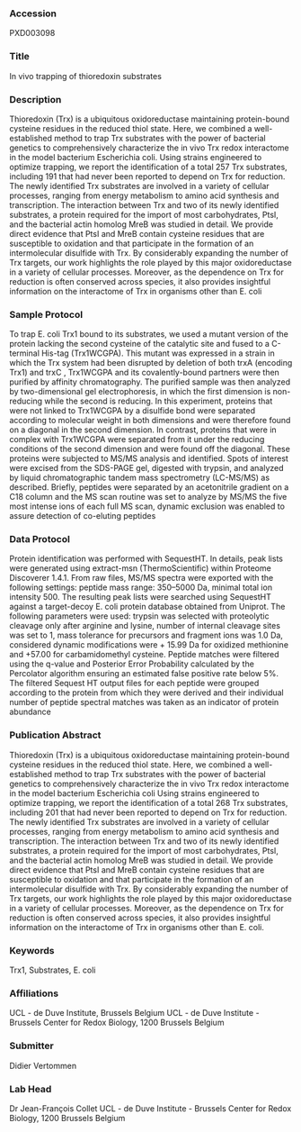 ### Accession
PXD003098

### Title
In vivo trapping of thioredoxin substrates

### Description
Thioredoxin (Trx) is a ubiquitous oxidoreductase maintaining protein-bound cysteine residues in the reduced thiol state. Here, we combined a well-established method to trap Trx substrates with the power of bacterial genetics to comprehensively characterize the in vivo Trx redox interactome in the model bacterium Escherichia coli. Using strains engineered to optimize trapping, we report the identification of a total 257 Trx substrates, including 191 that had never been reported to depend on Trx for reduction. The newly identified Trx substrates are involved in a variety of cellular processes, ranging from energy metabolism to amino acid synthesis and transcription. The interaction between Trx and two of its newly identified substrates, a protein required for the import of most carbohydrates, PtsI, and the bacterial actin homolog MreB was studied in detail. We provide direct evidence that PtsI and MreB contain cysteine residues that are susceptible to oxidation and that participate in the formation of an intermolecular disulfide with Trx. By considerably expanding the number of Trx targets, our work highlights the role played by this major oxidoreductase in a variety of cellular processes. Moreover, as the dependence on Trx for reduction is often conserved across species, it also provides insightful information on the interactome of Trx in organisms other than E. coli

### Sample Protocol
To trap E. coli Trx1 bound to its substrates, we used a mutant version of the protein lacking the second cysteine of the catalytic site and fused to a C-terminal His-tag (Trx1WCGPA). This mutant was expressed in a strain in which the Trx system had been disrupted by deletion of both trxA (encoding Trx1) and trxC , Trx1WCGPA and its covalently-bound partners were then purified by affinity chromatography. The purified sample was then analyzed by two-dimensional gel electrophoresis, in which the first dimension is non-reducing while the second is reducing. In this experiment, proteins that were not linked to Trx1WCGPA by a disulfide bond were separated according to molecular weight in both dimensions and were therefore found on a diagonal in the second dimension. In contrast, proteins that were in complex with Trx1WCGPA were separated from it under the reducing conditions of the second dimension and were found off the diagonal. These proteins were subjected to MS/MS analysis and identified. Spots of interest were excised from the SDS-PAGE gel, digested with trypsin, and analyzed by liquid chromatographic tandem mass spectrometry (LC-MS/MS) as described. Briefly, peptides were separated by an acetonitrile gradient on a C18 column and the MS scan routine was set to analyze by MS/MS the five most intense ions of each full MS scan, dynamic exclusion was enabled to assure detection of co-eluting peptides

### Data Protocol
Protein identification was performed with SequestHT. In details, peak lists were generated using extract-msn (ThermoScientific) within Proteome Discoverer 1.4.1. From raw files, MS/MS spectra were exported with the following settings: peptide mass range: 350–5000 Da, minimal total ion intensity 500. The resulting peak lists were searched using SequestHT against a target-decoy E. coli protein database obtained from Uniprot. The following parameters were used: trypsin was selected with proteolytic cleavage only after arginine and lysine, number of internal cleavage sites was set to 1, mass tolerance for precursors and fragment ions was 1.0 Da, considered dynamic modifications were + 15.99 Da for oxidized methionine and +57.00 for carbamidomethyl cysteine. Peptide matches were filtered using the q-value and Posterior Error Probability calculated by the Percolator algorithm ensuring an estimated false positive rate below 5%. The filtered Sequest HT output files for each peptide were grouped according to the protein from which they were derived and their individual number of peptide spectral matches was taken as an indicator of protein abundance

### Publication Abstract
Thioredoxin (Trx) is a ubiquitous oxidoreductase maintaining protein-bound cysteine residues in the reduced thiol state. Here, we combined a well-established method to trap Trx substrates with the power of bacterial genetics to comprehensively characterize the in vivo Trx redox interactome in the model bacterium Escherichia coli Using strains engineered to optimize trapping, we report the identification of a total 268 Trx substrates, including 201 that had never been reported to depend on Trx for reduction. The newly identified Trx substrates are involved in a variety of cellular processes, ranging from energy metabolism to amino acid synthesis and transcription. The interaction between Trx and two of its newly identified substrates, a protein required for the import of most carbohydrates, PtsI, and the bacterial actin homolog MreB was studied in detail. We provide direct evidence that PtsI and MreB contain cysteine residues that are susceptible to oxidation and that participate in the formation of an intermolecular disulfide with Trx. By considerably expanding the number of Trx targets, our work highlights the role played by this major oxidoreductase in a variety of cellular processes. Moreover, as the dependence on Trx for reduction is often conserved across species, it also provides insightful information on the interactome of Trx in organisms other than E. coli.

### Keywords
Trx1, Substrates, E. coli

### Affiliations
UCL - de Duve Institute, Brussels Belgium
UCL - de Duve Institute - Brussels Center for Redox Biology, 1200 Brussels Belgium

### Submitter
Didier Vertommen

### Lab Head
Dr Jean-François Collet
UCL - de Duve Institute - Brussels Center for Redox Biology, 1200 Brussels Belgium


